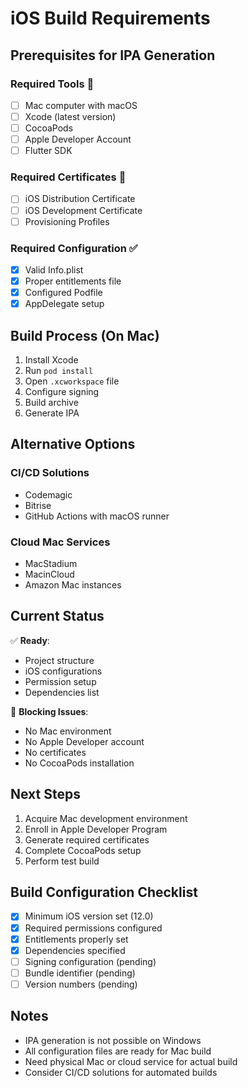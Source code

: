# iOS Build Requirements

## Prerequisites for IPA Generation
### Required Tools 🔴
- [ ] Mac computer with macOS
- [ ] Xcode (latest version)
- [ ] CocoaPods
- [ ] Apple Developer Account
- [ ] Flutter SDK

### Required Certificates 🔴
- [ ] iOS Distribution Certificate
- [ ] iOS Development Certificate
- [ ] Provisioning Profiles

### Required Configuration ✅
- [x] Valid Info.plist
- [x] Proper entitlements file
- [x] Configured Podfile
- [x] AppDelegate setup

## Build Process (On Mac)
1. Install Xcode
2. Run `pod install`
3. Open `.xcworkspace` file
4. Configure signing
5. Build archive
6. Generate IPA

## Alternative Options
### CI/CD Solutions
- Codemagic
- Bitrise
- GitHub Actions with macOS runner

### Cloud Mac Services
- MacStadium
- MacinCloud
- Amazon Mac instances

## Current Status
✅ **Ready**:
- Project structure
- iOS configurations
- Permission setup
- Dependencies list

🔴 **Blocking Issues**:
- No Mac environment
- No Apple Developer account
- No certificates
- No CocoaPods installation

## Next Steps
1. Acquire Mac development environment
2. Enroll in Apple Developer Program
3. Generate required certificates
4. Complete CocoaPods setup
5. Perform test build

## Build Configuration Checklist
- [x] Minimum iOS version set (12.0)
- [x] Required permissions configured
- [x] Entitlements properly set
- [x] Dependencies specified
- [ ] Signing configuration (pending)
- [ ] Bundle identifier (pending)
- [ ] Version numbers (pending)

## Notes
- IPA generation is not possible on Windows
- All configuration files are ready for Mac build
- Need physical Mac or cloud service for actual build
- Consider CI/CD solutions for automated builds 